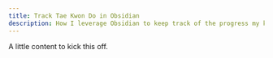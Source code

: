 ```yaml
---
title: Track Tae Kwon Do in Obsidian
description: How I leverage Obsidian to keep track of the progress my kids and I are making in Tae Kwon Do.
---
```


A little content to kick this off.

